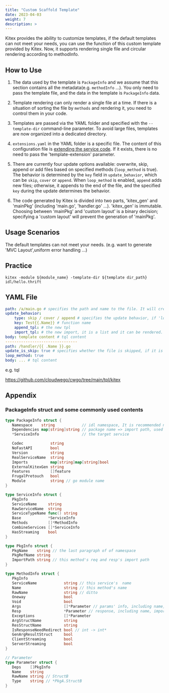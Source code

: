 ```yaml
---
title: "Custom Scaffold Template"
date: 2023-04-03
weight: 7
description: >
---
```


Kitex provides the ability to customize templates, if the default templates can not meet your needs, you can use the function of this custom template provided by Kitex. Now, it supports rendering single file and circular rendering according to methodInfo.

## How to Use

1. The data used by the template is `PackageInfo` and we assume that this section contains all the metadata(e.g. `methodInfo` ...). You only need to pass the template file, and the data in the template is `PackageInfo` data.

2. Template rendering can only render a single file at a time. If there is a situation of sorting the file by `methods` and rendering it, you need to control them in your code.

3. Templates are passed via the YAML folder and specified with the `--template-dir` command-line parameter. To avoid large files, templates are now organized into a dedicated directory.

4. `extensions.yaml` in the YAML folder is a specific file. The content of this configuration file is [extending the service code](https://www.cloudwego.io/docs/kitex/tutorials/code-gen/template_extension/). If it exists, there is no need to pass the 'template-extension' parameter.

5. There are currently four update options available: overwrite, skip, append or add files based on specified methods (`loop_method` is true). The behavior is determined by the `key` field in `update_behavior`, which can be `skip`, `cover` or `append`. When `loop_method` is enabled, `append` adds new files; otherwise, it appends to the end of the file, and the specified `key` during the update determines the behavior.

6. The code generated by Kitex is divided into two parts, 'kitex_gen' and 'mainPkg' (including 'main.go', 'handler.go' ...). 'kitex_gen' is immutable. Choosing between 'mainPkg' and 'custom layout' is a binary decision; specifying a 'custom layout' will prevent the generation of 'mainPkg'.

   

## Usage Scenarios

The default templates can not meet your needs. (e.g. want to generate 'MVC Layout',uniform error handling ...)



## Practice

```console
kitex -module ${module_name} -template-dir ${template dir_path} idl/hello.thrift
```



## YAML File

```yaml
path: /a/main.go # specifies the path and name to the file. It will create the 'a' folder and 'main.go' file in the 'a' folder
update_behavior:
    type: skip / cover / append # specifies the update behavior, if 'loop_methor' is true, append is not supported.the default value is skip
    key: Test{{.Name}} # function name
    append_tpl: # the new tpl
    import_tpl: # the new import, it is a list and it can be rendered. Each item in the list supports rendering multiple imports in a loop, separated by spaces, such as: "\"a/b/c\" \"d/e/f\""
body: template content # tql content
--------------------------------
path: /handler/{{ .Name }}.go 
update_is_skip: true # specifies whether the file is skipped, if it is true,not skip.Because the Loopfield is specified, the file is added when updated
loop_method: true
body: ... # tql content
```



e.g. tql

https://github.com/cloudwego/cwgo/tree/main/tpl/kitex



## Appendix

### PackageInfo struct and some commonly used contents

```go
type PackageInfo struct {
   Namespace    string            // idl namespace, It is recommended not to use under pb
   Dependencies map[string]string // package name => import path, used for searching imports
   *ServiceInfo                   // the target service

   Codec            string
   NoFastAPI        bool
   Version          string
   RealServiceName  string
   Imports          map[string]map[string]bool 
   ExternalKitexGen string
   Features         []feature
   FrugalPretouch   bool
   Module           string // go module name
}

type ServiceInfo struct {
   PkgInfo
   ServiceName     string
   RawServiceName  string
   ServiceTypeName func() string
   Base            *ServiceInfo
   Methods         []*MethodInfo
   CombineServices []*ServiceInfo
   HasStreaming    bool
}

type PkgInfo struct {
   PkgName    string // the last paragraph of of namespace
   PkgRefName string
   ImportPath string // this method's req and resp's import path
}

type MethodInfo struct {
   PkgInfo
   ServiceName            string // this service's  name
   Name                   string // this method's name
   RawName                string // ditto
   Oneway                 bool
   Void                   bool
   Args                   []*Parameter // params' info, including name, import path, and type
   Resp                   *Parameter // response, including name, import path, and type
   Exceptions             []*Parameter
   ArgStructName          string
   ResStructName          string
   IsResponseNeedRedirect bool // int -> int*
   GenArgResultStruct     bool
   ClientStreaming        bool
   ServerStreaming        bool
}

// Parameter 
type Parameter struct {
   Deps    []PkgInfo 
   Name    string  
   RawName string // StructB
   Type    string // *PkgA.StructB
}
```

